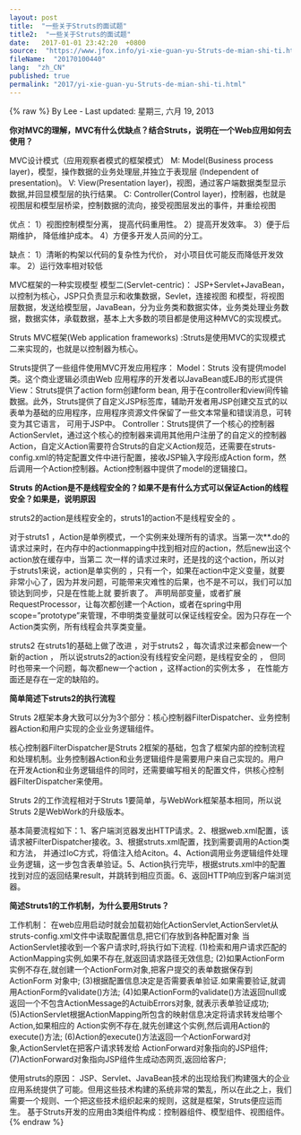 ```yaml
---
layout: post
title:  "一些关于Struts的面试题"
title2:  "一些关于Struts的面试题"
date:   2017-01-01 23:42:20  +0800
source:  "https://www.jfox.info/yi-xie-guan-yu-Struts-de-mian-shi-ti.html"
fileName:  "20170100440"
lang:  "zh_CN"
published: true
permalink: "2017/yi-xie-guan-yu-Struts-de-mian-shi-ti.html"
---
```

{% raw %}
By Lee - Last updated: 星期三, 六月 19, 2013

**你对MVC的理解，MVC有什么优缺点？结合Struts，说明在一个Web应用如何去使用？**

MVC设计模式（应用观察者模式的框架模式）
M: Model(Business process layer)，模型，操作数据的业务处理层,并独立于表现层 (Independent of presentation)。
V: View(Presentation layer)，视图，通过客户端数据类型显示数据,并回显模型层的执行结果。
C: Controller(Control layer)，控制器，也就是视图层和模型层桥梁，控制数据的流向，接受视图层发出的事件，并重绘视图

优点：
1）视图控制模型分离， 提高代码重用性。
2）提高开发效率。
3）便于后期维护， 降低维护成本。
4）方便多开发人员间的分工。

缺点：
1）清晰的构架以代码的复杂性为代价， 对小项目优可能反而降低开发效率。
2）运行效率相对较低 

MVC框架的一种实现模型
模型二(Servlet-centric)： JSP+Servlet+JavaBean，以控制为核心，JSP只负责显示和收集数据，Sevlet，连接视图
和模型，将视图层数据，发送给模型层，JavaBean，分为业务类和数据实体，业务类处理业务数据，数据实体，承载数据，基本上大多数的项目都是使用这种MVC的实现模式。

Struts MVC框架(Web application frameworks)  :Struts是使用MVC的实现模式二来实现的，也就是以控制器为核心。

Struts提供了一些组件使用MVC开发应用程序：
Model：Struts 没有提供model 类。这个商业逻辑必须由Web 应用程序的开发者以JavaBean或EJB的形式提供
View：Struts提供了action form创建form bean, 用于在controller和view间传输数据。此外，Struts提供了自定义JSP标签库，辅助开发者用JSP创建交互式的以表单为基础的应用程序，应用程序资源文件保留了一些文本常量和错误消息，可转变为其它语言， 可用于JSP中。
Controller：Struts提供了一个核心的控制器ActionServlet，通过这个核心的控制器来调用其他用户注册了的自定义的控制器Action，自定义Action需要符合Struts的自定义Action规范，还需要在struts-config.xml的特定配置文件中进行配置，接收JSP输入字段形成Action form，然后调用一个Action控制器。Action控制器中提供了model的逻辑接口。

**Struts 的Action是不是线程安全的？如果不是有什么方式可以保证Action的线程安全？如果是，说明原因**

 struts2的action是线程安全的，struts1的action不是线程安全的 。

对于struts1 ，Action是单例模式，一个实例来处理所有的请求。当第一次**.do的请求过来时，在内存中的actionmapping中找到相对应的action，然后new出这个action放在缓存中，当第二 次一样的请求过来时，还是找的这个action，所以对于struts1来说，action是单实例的 ，只有一个，如果在action中定义变量，就要非常小心了，因为并发问题，可能带来灾难性的后果，也不是不可以，我们可以加锁达到同步，只是在性能上就 要折衷了。
声明局部变量，或者扩展RequestProcessor，让每次都创建一个Action，或者在spring中用scope=”prototype”来管理，不申明类变量就可以保证线程安全。因为只存在一个Action类实例，所有线程会共享类变量。

struts2 在struts1的基础上做了改进 ，对于struts2 ，每次请求过来都会new一个新的action ， 所以说struts2的action没有线程安全问题，是线程安全的 ， 但同时也带来一个问题，每次都new一个action ，这样action的实例太多 ， 在性能方面还是存在一定的缺陷的。

**简单简述下struts2的执行流程**

Struts 2框架本身大致可以分为3个部分：核心控制器FilterDispatcher、业务控制器Action和用户实现的企业业务逻辑组件。

核心控制器FilterDispatcher是Struts 2框架的基础，包含了框架内部的控制流程和处理机制。业务控制器Action和业务逻辑组件是需要用户来自己实现的。用户在开发Action和业务逻辑组件的同时，还需要编写相关的配置文件，供核心控制器FilterDispatcher来使用。

Struts 2的工作流程相对于Struts 1要简单，与WebWork框架基本相同，所以说Struts 2是WebWork的升级版本。

基本简要流程如下：1、客户端浏览器发出HTTP请求。2、根据web.xml配置，该请求被FilterDispatcher接收。3、根据struts.xml配置，找到需要调用的Action类和方法， 并通过IoC方式，将值注入给Aciton。4、Action调用业务逻辑组件处理业务逻辑，这一步包含表单验证。5、Action执行完毕，根据struts.xml中的配置找到对应的返回结果result，并跳转到相应页面。6、返回HTTP响应到客户端浏览器。

**简述Struts1的工作机制，为什么要用Struts？**

工作机制：
在web应用启动时就会加载初始化ActionServlet,ActionServlet从
struts-config.xml文件中读取配置信息,把它们存放到各种配置对象
当ActionServlet接收到一个客户请求时,将执行如下流程.
(1)检索和用户请求匹配的ActionMapping实例,如果不存在,就返回请求路径无效信息;
(2)如果ActionForm实例不存在,就创建一个ActionForm对象,把客户提交的表单数据保存到ActionForm 对象中;
(3)根据配置信息决定是否需要表单验证.如果需要验证,就调用ActionForm的validate()方法;
(4)如果ActionForm的validate()方法返回null或返回一个不包含ActionMessage的ActuibErrors对象, 就表示表单验证成功;
(5)ActionServlet根据ActionMapping所包含的映射信息决定将请求转发给哪个Action,如果相应的 Action实例不存在,就先创建这个实例,然后调用Action的execute()方法;
(6)Action的execute()方法返回一个ActionForward对象,ActionServlet在把客户请求转发给 ActionForward对象指向的JSP组件;
(7)ActionForward对象指向JSP组件生成动态网页,返回给客户;

使用struts的原因：
JSP、Servlet、JavaBean技术的出现给我们构建强大的企业应用系统提供了可能。但用这些技术构建的系统非常的繁乱，所以在此之上，我们需要一个规则、一个把这些技术组织起来的规则，这就是框架，Struts便应运而生。
基于Struts开发的应用由3类组件构成：控制器组件、模型组件、视图组件。
{% endraw %}
